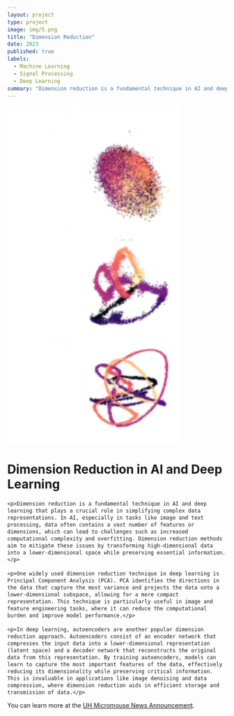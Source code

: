```yaml
---
layout: project
type: project
image: img/5.png
title: "Dimension Reduction"
date: 2023
published: true
labels:
  - Machine Learning
  - Signal Processing
  - Deep Learning
summary: "Dimension reduction is a fundamental technique in AI and deep learning that plays a crucial role in simplifying complex data representations.  "
---
```


<div class="text-center p-4">
  <img width="400px" src="../img/5.png" class="img-thumbnail" >
</div>
<!DOCTYPE html>
<html>
<head>
    <title>Dimension Reduction in AI and Deep Learning</title>
</head>
<body>
    <h1>Dimension Reduction in AI and Deep Learning</h1>
    
    <p>Dimension reduction is a fundamental technique in AI and deep learning that plays a crucial role in simplifying complex data representations. In AI, especially in tasks like image and text processing, data often contains a vast number of features or dimensions, which can lead to challenges such as increased computational complexity and overfitting. Dimension reduction methods aim to mitigate these issues by transforming high-dimensional data into a lower-dimensional space while preserving essential information.</p>

    <p>One widely used dimension reduction technique in deep learning is Principal Component Analysis (PCA). PCA identifies the directions in the data that capture the most variance and projects the data onto a lower-dimensional subspace, allowing for a more compact representation. This technique is particularly useful in image and feature engineering tasks, where it can reduce the computational burden and improve model performance.</p>

    <p>In deep learning, autoencoders are another popular dimension reduction approach. Autoencoders consist of an encoder network that compresses the input data into a lower-dimensional representation (latent space) and a decoder network that reconstructs the original data from this representation. By training autoencoders, models can learn to capture the most important features of the data, effectively reducing its dimensionality while preserving critical information. This is invaluable in applications like image denoising and data compression, where dimension reduction aids in efficient storage and transmission of data.</p>
</body>
</html>



You can learn more at the [UH Micromouse News Announcement](https://manoa.hawaii.edu/news/article.php?aId=2857).
